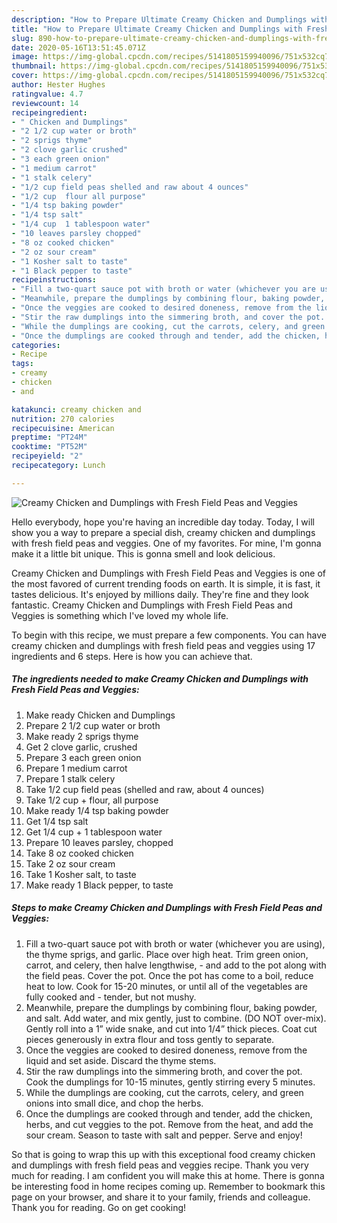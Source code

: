 ```yaml
---
description: "How to Prepare Ultimate Creamy Chicken and Dumplings with Fresh Field Peas and Veggies"
title: "How to Prepare Ultimate Creamy Chicken and Dumplings with Fresh Field Peas and Veggies"
slug: 890-how-to-prepare-ultimate-creamy-chicken-and-dumplings-with-fresh-field-peas-and-veggies
date: 2020-05-16T13:51:45.071Z
image: https://img-global.cpcdn.com/recipes/5141805159940096/751x532cq70/creamy-chicken-and-dumplings-with-fresh-field-peas-and-veggies-recipe-main-photo.jpg
thumbnail: https://img-global.cpcdn.com/recipes/5141805159940096/751x532cq70/creamy-chicken-and-dumplings-with-fresh-field-peas-and-veggies-recipe-main-photo.jpg
cover: https://img-global.cpcdn.com/recipes/5141805159940096/751x532cq70/creamy-chicken-and-dumplings-with-fresh-field-peas-and-veggies-recipe-main-photo.jpg
author: Hester Hughes
ratingvalue: 4.7
reviewcount: 14
recipeingredient:
- " Chicken and Dumplings"
- "2 1/2 cup water or broth"
- "2 sprigs thyme"
- "2 clove garlic crushed"
- "3 each green onion"
- "1 medium carrot"
- "1 stalk celery"
- "1/2 cup field peas shelled and raw about 4 ounces"
- "1/2 cup  flour all purpose"
- "1/4 tsp baking powder"
- "1/4 tsp salt"
- "1/4 cup  1 tablespoon water"
- "10 leaves parsley chopped"
- "8 oz cooked chicken"
- "2 oz sour cream"
- "1 Kosher salt to taste"
- "1 Black pepper to taste"
recipeinstructions:
- "Fill a two-quart sauce pot with broth or water (whichever you are using), the thyme sprigs, and garlic. Place over high heat. Trim green onion, carrot, and celery, then halve lengthwise, and add to the pot along with the field peas. Cover the pot. Once the pot has come to a boil, reduce heat to low. Cook for 15-20 minutes, or until all of the vegetables are fully cooked and tender, but not mushy."
- "Meanwhile, prepare the dumplings by combining flour, baking powder, and salt. Add water, and mix gently, just to combine. (DO NOT over-mix). Gently roll into a 1” wide snake, and cut into 1/4” thick pieces. Coat cut pieces generously in extra flour and toss gently to separate."
- "Once the veggies are cooked to desired doneness, remove from the liquid and set aside. Discard the thyme stems."
- "Stir the raw dumplings into the simmering broth, and cover the pot. Cook the dumplings for 10-15 minutes, gently stirring every 5 minutes."
- "While the dumplings are cooking, cut the carrots, celery, and green onions into small dice, and chop the herbs."
- "Once the dumplings are cooked through and tender, add the chicken, herbs, and cut veggies to the pot. Remove from the heat, and add the sour cream. Season to taste with salt and pepper. Serve and enjoy!"
categories:
- Recipe
tags:
- creamy
- chicken
- and

katakunci: creamy chicken and 
nutrition: 270 calories
recipecuisine: American
preptime: "PT24M"
cooktime: "PT52M"
recipeyield: "2"
recipecategory: Lunch

---
```



![Creamy Chicken and Dumplings with Fresh Field Peas and Veggies](https://img-global.cpcdn.com/recipes/5141805159940096/751x532cq70/creamy-chicken-and-dumplings-with-fresh-field-peas-and-veggies-recipe-main-photo.jpg)

Hello everybody, hope you're having an incredible day today. Today, I will show you a way to prepare a special dish, creamy chicken and dumplings with fresh field peas and veggies. One of my favorites. For mine, I'm gonna make it a little bit unique. This is gonna smell and look delicious.



Creamy Chicken and Dumplings with Fresh Field Peas and Veggies is one of the most favored of current trending foods on earth. It is simple, it is fast, it tastes delicious. It's enjoyed by millions daily. They're fine and they look fantastic. Creamy Chicken and Dumplings with Fresh Field Peas and Veggies is something which I've loved my whole life.


To begin with this recipe, we must prepare a few components. You can have creamy chicken and dumplings with fresh field peas and veggies using 17 ingredients and 6 steps. Here is how you can achieve that.

<!--inarticleads1-->

##### The ingredients needed to make Creamy Chicken and Dumplings with Fresh Field Peas and Veggies:

1. Make ready  Chicken and Dumplings
1. Prepare 2 1/2 cup water or broth
1. Make ready 2 sprigs thyme
1. Get 2 clove garlic, crushed
1. Prepare 3 each green onion
1. Prepare 1 medium carrot
1. Prepare 1 stalk celery
1. Take 1/2 cup field peas (shelled and raw, about 4 ounces)
1. Take 1/2 cup + flour, all purpose
1. Make ready 1/4 tsp baking powder
1. Get 1/4 tsp salt
1. Get 1/4 cup + 1 tablespoon water
1. Prepare 10 leaves parsley, chopped
1. Take 8 oz cooked chicken
1. Take 2 oz sour cream
1. Take 1 Kosher salt, to taste
1. Make ready 1 Black pepper, to taste




<!--inarticleads2-->

##### Steps to make Creamy Chicken and Dumplings with Fresh Field Peas and Veggies:

1. Fill a two-quart sauce pot with broth or water (whichever you are using), the thyme sprigs, and garlic. Place over high heat. Trim green onion, carrot, and celery, then halve lengthwise, - and add to the pot along with the field peas. Cover the pot. Once the pot has come to a boil, reduce heat to low. Cook for 15-20 minutes, or until all of the vegetables are fully cooked and - tender, but not mushy.
1. Meanwhile, prepare the dumplings by combining flour, baking powder, and salt. Add water, and mix gently, just to combine. (DO NOT over-mix). Gently roll into a 1” wide snake, and cut into 1/4” thick pieces. Coat cut pieces generously in extra flour and toss gently to separate.
1. Once the veggies are cooked to desired doneness, remove from the liquid and set aside. Discard the thyme stems.
1. Stir the raw dumplings into the simmering broth, and cover the pot. Cook the dumplings for 10-15 minutes, gently stirring every 5 minutes.
1. While the dumplings are cooking, cut the carrots, celery, and green onions into small dice, and chop the herbs.
1. Once the dumplings are cooked through and tender, add the chicken, herbs, and cut veggies to the pot. Remove from the heat, and add the sour cream. Season to taste with salt and pepper. Serve and enjoy!




So that is going to wrap this up with this exceptional food creamy chicken and dumplings with fresh field peas and veggies recipe. Thank you very much for reading. I am confident you will make this at home. There is gonna be interesting food in home recipes coming up. Remember to bookmark this page on your browser, and share it to your family, friends and colleague. Thank you for reading. Go on get cooking!

